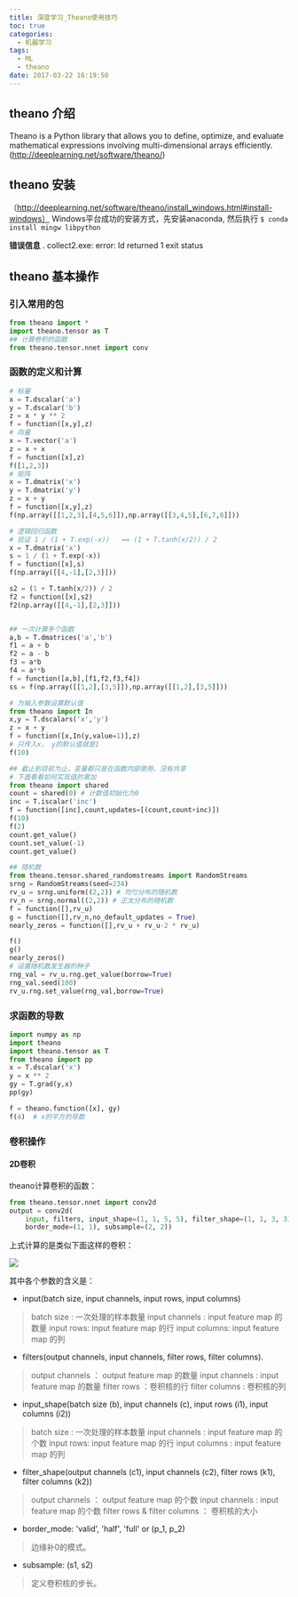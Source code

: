 ```yaml
---
title: 深度学习_Theano使用技巧
toc: true
categories:
  - 机器学习
tags:
  - ML
  - theano
date: 2017-03-22 16:19:50
---
```


## theano 介绍
Theano is a Python library that allows you to define, optimize, and evaluate mathematical expressions involving multi-dimensional arrays efficiently.
(http://deeplearning.net/software/theano/)

<!-- more -->

## theano 安装
（http://deeplearning.net/software/theano/install_windows.html#install-windows）
Windows平台成功的安装方式，先安装anaconda, 然后执行
`$ conda install mingw libpython`

**错误信息**
. collect2.exe: error: ld returned 1 exit status

## theano 基本操作

### 引入常用的包
```python
from theano import *
import theano.tensor as T
## 计算卷积的函数
from theano.tensor.nnet import conv
```

### 函数的定义和计算
```python
# 标量
x = T.dscalar('a')
y = T.dscalar('b')
z = x * y ** 2
f = function([x,y],z)
# 向量
x = T.vector('a')
z = x + x
f = function([x],z)
f([1,2,3])
# 矩阵
x = T.dmatrix('x')
y = T.dmatrix('y')
z = x + y
f = function([x,y],z)
f(np.array([[1,2,3],[4,5,6]]),np.array([[3,4,5],[6,7,8]]))

# 逻辑回归函数
# 验证 1 / (1 + T.exp(-x))   == (1 + T.tanh(x/2)) / 2
x = T.dmatrix('x')
s = 1 / (1 + T.exp(-x))
f = function([x],s)
f(np.array([[4,-1],[2,3]]))

s2 = (1 + T.tanh(x/2)) / 2
f2 = function([x],s2)
f2(np.array([[4,-1],[2,3]]))


## 一次计算多个函数
a,b = T.dmatrices('a','b')
f1 = a + b
f2 = a - b
f3 = a*b
f4 = a**b
f = function([a,b],[f1,f2,f3,f4])
ss = f(np.array([[1,2],[3,5]]),np.array([[1,2],[3,5]]))

# 为输入参数设置默认值
from theano import In
x,y = T.dscalars('x','y')
z = x + y
f = function([x,In(y,value=1)],z)
# 只传入x， y的默认值就是1
f(10)

## 截止到目前为止，变量都只是在函数内部使用，没有共享
# 下面看看如何实现值的累加
from theano import shared
count = shared(0) # 计数值初始化为0
inc = T.iscalar('inc')
f = function([inc],count,updates=[(count,count+inc)])
f(10)
f(2)
count.get_value()
count.set_value(-1)
count.get_value()

## 随机数
from theano.tensor.shared_randomstreams import RandomStreams
srng = RandomStreams(seed=234)
rv_u = srng.uniform((2,2)) # 均匀分布的随机数
rv_n = srng.normal((2,2)) # 正太分布的随机数
f = function([],rv_u)
g = function([],rv_n,no_default_updates = True)
nearly_zeros = function([],rv_u + rv_u-2 * rv_u)

f()
g()
nearly_zeros()
# 设置随机数发生器的种子
rng_val = rv_u.rng.get_value(borrow=True)
rng_val.seed(100)
rv_u.rng.set_value(rng_val,borrow=True)
```

### 求函数的导数
```python
import numpy as np
import theano
import theano.tensor as T
from theano import pp
x = T.dscalar('x')
y = x ** 2
gy = T.grad(y,x)
pp(gy)

f = theano.function([x], gy)
f(4)  # x的平方的导数
```

### 卷积操作

#### 2D卷积

theano计算卷积的函数：

```python
from theano.tensor.nnet import conv2d
output = conv2d(
    input, filters, input_shape=(1, 1, 5, 5), filter_shape=(1, 1, 3, 3),
    border_mode=(1, 1), subsample=(2, 2))
```

上式计算的是类似下面这样的卷积：

![](2017-05-12_161131.png)

其中各个参数的含义是：

- input(batch size, input channels, input rows, input columns)

>batch size : 一次处理的样本数量
input channels : input feature map 的数量
input rows: input feature map 的行
input columns: input feature map 的列

- filters(output channels, input channels, filter rows, filter columns).

>output channels ： output feature map 的数量
input channels : input feature map 的数量
filter rows ：卷积核的行
filter columns : 卷积核的列

- input_shape(batch size (b), input channels (c), input rows (i1), input columns (i2))

>batch size : 一次处理的样本数量
input channels : input feature map 的个数
input rows: input feature map 的行
input columns : input feature map 的列

- filter_shape(output channels (c1), input channels (c2), filter rows (k1), filter columns (k2))

>output channels ： output feature map 的个数
input channels : input feature map 的个数
filter rows & filter columns ： 卷积核的大小

- border_mode:	'valid', 'half', 'full' or (p_1, p_2)

>边缘补0的模式。

 - subsample:	(s1, s2)

 >定义卷积核的步长。
